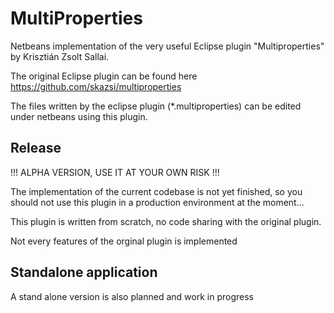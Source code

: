 # MultiProperties
Netbeans implementation of the very useful Eclipse plugin "Multiproperties" by Krisztián Zsolt Sallai.

The original Eclipse plugin can be found here https://github.com/skazsi/multiproperties

The files written by the eclipse plugin (*.multiproperties) can be edited under
netbeans using this plugin.

## Release
!!! ALPHA VERSION, USE IT AT YOUR OWN RISK !!!

The implementation of the current codebase is not yet finished, so you should not
use this plugin in a production environment at the moment...

This plugin is written from scratch, no code sharing with the original plugin.

Not every features of the orginal plugin is implemented

## Standalone application

A stand alone version is also planned and work in progress
